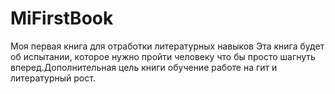 # MiFirstBook
 Моя первая книга для отработки литературных навыков
Эта книга будет об испытании, которое нужно пройти человеку что бы просто шагнуть вперед.Дополнительная цель книги обучение работе на гит и литературный рост.
